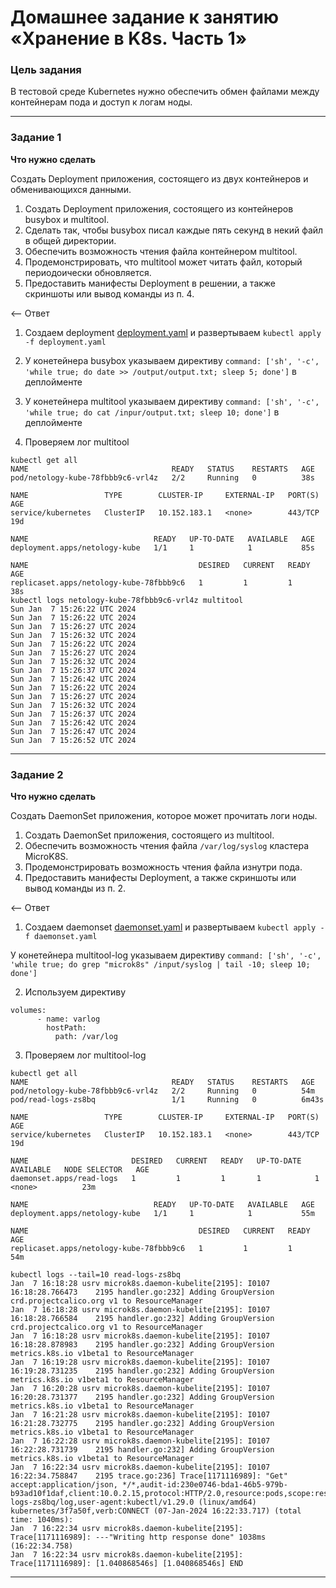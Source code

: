 # Домашнее задание к занятию «Хранение в K8s. Часть 1»

### Цель задания

В тестовой среде Kubernetes нужно обеспечить обмен файлами между контейнерам пода и доступ к логам ноды.

------

### Задание 1 

**Что нужно сделать**

Создать Deployment приложения, состоящего из двух контейнеров и обменивающихся данными.

1. Создать Deployment приложения, состоящего из контейнеров busybox и multitool.
2. Сделать так, чтобы busybox писал каждые пять секунд в некий файл в общей директории.
3. Обеспечить возможность чтения файла контейнером multitool.
4. Продемонстрировать, что multitool может читать файл, который периодоически обновляется.
5. Предоставить манифесты Deployment в решении, а также скриншоты или вывод команды из п. 4.

<-- Ответ

1. Создаем deployment [deployment.yaml](deployment.yaml) и развертываем `kubectl apply -f deployment.yaml`
   
2. У конетейнера busybox указываем директиву `command: ['sh', '-c', 'while true; do date >> /output/output.txt; sleep 5; done']` в деплойменте
   
3. У конетейнера multitool указываем директиву `command: ['sh', '-c', 'while true; do cat /inpur/output.txt; sleep 10; done']` в деплойменте
   
4. Проверяем лог multitool

```commandline
kubectl get all
NAME                                READY   STATUS    RESTARTS   AGE
pod/netology-kube-78fbbb9c6-vrl4z   2/2     Running   0          38s

NAME                 TYPE        CLUSTER-IP     EXTERNAL-IP   PORT(S)   AGE
service/kubernetes   ClusterIP   10.152.183.1   <none>        443/TCP   19d

NAME                            READY   UP-TO-DATE   AVAILABLE   AGE
deployment.apps/netology-kube   1/1     1            1           85s

NAME                                      DESIRED   CURRENT   READY   AGE
replicaset.apps/netology-kube-78fbbb9c6   1         1         1       38s
kubectl logs netology-kube-78fbbb9c6-vrl4z multitool 
Sun Jan  7 15:26:22 UTC 2024
Sun Jan  7 15:26:22 UTC 2024
Sun Jan  7 15:26:27 UTC 2024
Sun Jan  7 15:26:32 UTC 2024
Sun Jan  7 15:26:22 UTC 2024
Sun Jan  7 15:26:27 UTC 2024
Sun Jan  7 15:26:32 UTC 2024
Sun Jan  7 15:26:37 UTC 2024
Sun Jan  7 15:26:42 UTC 2024
Sun Jan  7 15:26:22 UTC 2024
Sun Jan  7 15:26:27 UTC 2024
Sun Jan  7 15:26:32 UTC 2024
Sun Jan  7 15:26:37 UTC 2024
Sun Jan  7 15:26:42 UTC 2024
Sun Jan  7 15:26:47 UTC 2024
Sun Jan  7 15:26:52 UTC 2024
```

------

### Задание 2

**Что нужно сделать**

Создать DaemonSet приложения, которое может прочитать логи ноды.

1. Создать DaemonSet приложения, состоящего из multitool.
2. Обеспечить возможность чтения файла `/var/log/syslog` кластера MicroK8S.
3. Продемонстрировать возможность чтения файла изнутри пода.
4. Предоставить манифесты Deployment, а также скриншоты или вывод команды из п. 2.

<-- Ответ

1. Создаем daemonset [daemonset.yaml](daemonset.yaml) и развертываем `kubectl apply -f daemonset.yaml`
   
 У конетейнера multitool-log указываем директиву `command: ['sh', '-c', 'while true; do grep "microk8s" /input/syslog | tail -10; sleep 10; done']`

2. Используем директиву 
```
volumes:
      - name: varlog
        hostPath:
          path: /var/log
```

3. Проверяем лог multitool-log

```commandline
kubectl get all
NAME                                READY   STATUS    RESTARTS   AGE
pod/netology-kube-78fbbb9c6-vrl4z   2/2     Running   0          54m
pod/read-logs-zs8bq                 1/1     Running   0          6m43s

NAME                 TYPE        CLUSTER-IP     EXTERNAL-IP   PORT(S)   AGE
service/kubernetes   ClusterIP   10.152.183.1   <none>        443/TCP   19d

NAME                       DESIRED   CURRENT   READY   UP-TO-DATE   AVAILABLE   NODE SELECTOR   AGE
daemonset.apps/read-logs   1         1         1       1            1           <none>          23m

NAME                            READY   UP-TO-DATE   AVAILABLE   AGE
deployment.apps/netology-kube   1/1     1            1           55m

NAME                                      DESIRED   CURRENT   READY   AGE
replicaset.apps/netology-kube-78fbbb9c6   1         1         1       54m

kubectl logs --tail=10 read-logs-zs8bq 
Jan  7 16:18:28 usrv microk8s.daemon-kubelite[2195]: I0107 16:18:28.766473    2195 handler.go:232] Adding GroupVersion crd.projectcalico.org v1 to ResourceManager
Jan  7 16:18:28 usrv microk8s.daemon-kubelite[2195]: I0107 16:18:28.766584    2195 handler.go:232] Adding GroupVersion crd.projectcalico.org v1 to ResourceManager
Jan  7 16:18:28 usrv microk8s.daemon-kubelite[2195]: I0107 16:18:28.878983    2195 handler.go:232] Adding GroupVersion metrics.k8s.io v1beta1 to ResourceManager
Jan  7 16:19:28 usrv microk8s.daemon-kubelite[2195]: I0107 16:19:28.731235    2195 handler.go:232] Adding GroupVersion metrics.k8s.io v1beta1 to ResourceManager
Jan  7 16:20:28 usrv microk8s.daemon-kubelite[2195]: I0107 16:20:28.731377    2195 handler.go:232] Adding GroupVersion metrics.k8s.io v1beta1 to ResourceManager
Jan  7 16:21:28 usrv microk8s.daemon-kubelite[2195]: I0107 16:21:28.732775    2195 handler.go:232] Adding GroupVersion metrics.k8s.io v1beta1 to ResourceManager
Jan  7 16:22:28 usrv microk8s.daemon-kubelite[2195]: I0107 16:22:28.731739    2195 handler.go:232] Adding GroupVersion metrics.k8s.io v1beta1 to ResourceManager
Jan  7 16:22:34 usrv microk8s.daemon-kubelite[2195]: I0107 16:22:34.758847    2195 trace.go:236] Trace[1171116989]: "Get" accept:application/json, */*,audit-id:230e0746-bda1-46b5-979b-b93ad10f1daf,client:10.0.2.15,protocol:HTTP/2.0,resource:pods,scope:resource,url:/api/v1/namespaces/default/pods/read-logs-zs8bq/log,user-agent:kubectl/v1.29.0 (linux/amd64) kubernetes/3f7a50f,verb:CONNECT (07-Jan-2024 16:22:33.717) (total time: 1040ms):
Jan  7 16:22:34 usrv microk8s.daemon-kubelite[2195]: Trace[1171116989]: ---"Writing http response done" 1038ms (16:22:34.758)
Jan  7 16:22:34 usrv microk8s.daemon-kubelite[2195]: Trace[1171116989]: [1.040868546s] [1.040868546s] END
```
------